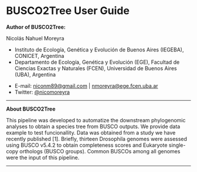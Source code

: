 # BUSCO2Tree User Guide

**Author of BUSCO2Tree:**

Nicolás Nahuel Moreyra
* Instituto de Ecología, Genética y Evolución de Buenos Aires (IEGEBA), CONICET, Argentina
* Departamento de Ecología, Genética y Evolución (EGE), Facultad de Ciencias Exactas y Naturales (FCEN), Universidad de Buenos Aires (UBA), Argentina
+ E-mail: niconm89@gmail.com |  nmoreyra@ege.fcen.uba.ar
+ Twitter: [@nicomoreyra](https://twitter.com/NicoMoreyra)

---
**About BUSCO2Tree**

This pipeline was developed to automatize the downstream phylogenomic analyses to obtain a species tree from BUSCO outputs. 
We provide data example to test funcionallity. Data was obtained from a study we have recently published [1]. Briefly, thirteen Drosophila genomes were assessed using BUSCO v5.4.2 to obtain completeness scores and Eukaryote single-copy orthologs (BUSCO groups). Common BUSCOs among all genomes were the input of this pipeline.

---


